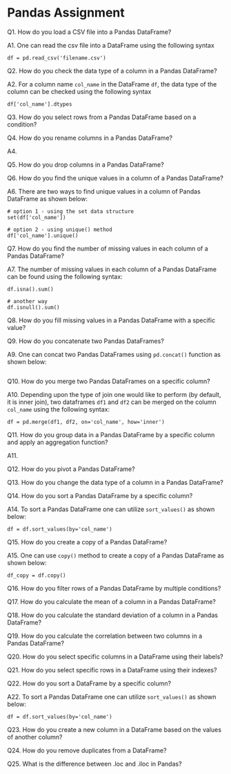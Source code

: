 # Pandas Assignment

Q1. How do you load a CSV file into a Pandas DataFrame?

A1. One can read the csv file into a DataFrame using the following syntax
```{python}
df = pd.read_csv('filename.csv')
```

Q2. How do you check the data type of a column in a Pandas DataFrame?

A2. For a column name `col_name` in the DataFrame `df`, the data type of the column can be checked using the following syntax
```{python}
df['col_name'].dtypes
```

Q3. How do you select rows from a Pandas DataFrame based on a condition?

Q4. How do you rename columns in a Pandas DataFrame?

A4. 

Q5. How do you drop columns in a Pandas DataFrame?

Q6. How do you find the unique values in a column of a Pandas DataFrame?

A6. There are two ways to find unique values in a column of Pandas DataFrame as shown below:

```{python}
# option 1 - using the set data structure
set(df['col_name'])

# option 2 - using unique() method
df['col_name'].unique()
```

Q7. How do you find the number of missing values in each column of a Pandas DataFrame?

A7. The number of missing values in each column of a Pandas DataFrame can be found using the following syntax:

```{python}
df.isna().sum()

# another way
df.isnull().sum()
```

Q8. How do you fill missing values in a Pandas DataFrame with a specific value?

Q9. How do you concatenate two Pandas DataFrames?

A9. One can concat two Pandas DataFrames using `pd.concat()` function as shown below:

```{python}

```

Q10. How do you merge two Pandas DataFrames on a specific column?

A10. Depending upon the type of join one would like to perform (by default, it is inner join), two dataframes `df1` and `df2` can be merged on the column `col_name` using the following syntax:

```{python}
df = pd.merge(df1, df2, on='col_name', how='inner')
```

Q11. How do you group data in a Pandas DataFrame by a specific column and apply an aggregation function?

A11. 

Q12. How do you pivot a Pandas DataFrame?

Q13. How do you change the data type of a column in a Pandas DataFrame?

Q14. How do you sort a Pandas DataFrame by a specific column?

A14. To sort a Pandas DataFrame one can utilize `sort_values()` as shown below:

```{python}
df = df.sort_values(by='col_name')
```

Q15. How do you create a copy of a Pandas DataFrame?

A15. One can use `copy()` method to create a copy of a Pandas DataFrame as shown below:

```{python}
df_copy = df.copy()
```

Q16. How do you filter rows of a Pandas DataFrame by multiple conditions?

Q17. How do you calculate the mean of a column in a Pandas DataFrame?

Q18. How do you calculate the standard deviation of a column in a Pandas DataFrame?

Q19. How do you calculate the correlation between two columns in a Pandas DataFrame?

Q20. How do you select specific columns in a DataFrame using their labels?

Q21. How do you select specific rows in a DataFrame using their indexes?

Q22. How do you sort a DataFrame by a specific column?

A22. To sort a Pandas DataFrame one can utilize `sort_values()` as shown below:

```{python}
df = df.sort_values(by='col_name')
```

Q23. How do you create a new column in a DataFrame based on the values of another column?

Q24. How do you remove duplicates from a DataFrame?

Q25. What is the difference between .loc and .iloc in Pandas?